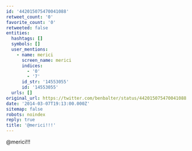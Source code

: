 ```yaml
---
id: '442015075470041088'
retweet_count: '0'
favorite_count: '0'
retweeted: false
entities:
  hashtags: []
  symbols: []
  user_mentions:
    - name: merici
      screen_name: merici
      indices:
        - '0'
        - '7'
      id_str: '14553055'
      id: '14553055'
  urls: []
original_url: https://twitter.com/benbalter/status/442015075470041088
date: '2014-03-07T19:13:00.000Z'
sitemap: false
robots: noindex
reply: true
title: '@merici!!!'
---
```


@merici!!!